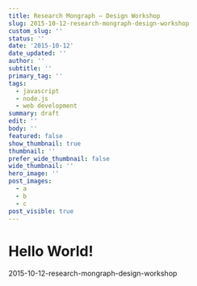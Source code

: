 ```yaml
---
title: Research Mongraph – Design Workshop
slug: 2015-10-12-research-mongraph-design-workshop
custom_slug: ''
status: ''
date: '2015-10-12'
date_updated: ''
author: ''
subtitle: ''
primary_tag: ''
tags:
  - javascript
  - node.js
  - web development
summary: draft
edit: ''
body: ''
featured: false
show_thumbnail: true
thumbnail: ''
prefer_wide_thumbnail: false
wide_thumbnail: ''
hero_image: ''
post_images:
  - a
  - b
  - c
post_visible: true
---
```

# Hello World!
2015-10-12-research-mongraph-design-workshop